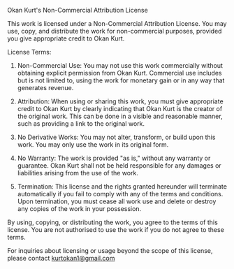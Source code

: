 Okan Kurt's Non-Commercial Attribution License

This work is licensed under a Non-Commercial Attribution License. You may use, copy, and distribute the work for non-commercial purposes, provided you give appropriate credit to Okan Kurt.

License Terms:

1. Non-Commercial Use: You may not use this work commercially without obtaining explicit permission from Okan Kurt. Commercial use includes but is not limited to, using the work for monetary gain or in any way that generates revenue.

2. Attribution: When using or sharing this work, you must give appropriate credit to Okan Kurt by clearly indicating that Okan Kurt is the creator of the original work. This can be done in a visible and reasonable manner, such as providing a link to the original work.

3. No Derivative Works: You may not alter, transform, or build upon this work. You may only use the work in its original form.

4. No Warranty: The work is provided "as is," without any warranty or guarantee. Okan Kurt shall not be held responsible for any damages or liabilities arising from the use of the work.

5. Termination: This license and the rights granted hereunder will terminate automatically if you fail to comply with any of the terms and conditions. Upon termination, you must cease all work use and delete or destroy any copies of the work in your possession.

By using, copying, or distributing the work, you agree to the terms of this license. You are not authorised to use the work if you do not agree to these terms.

For inquiries about licensing or usage beyond the scope of this license, please contact kurtokan1@gmail.com
